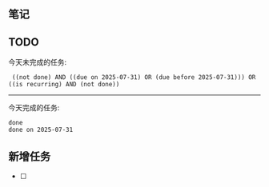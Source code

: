 ## 笔记

## TODO
今天未完成的任务:
```tasks
 ((not done) AND ((due on 2025-07-31) OR (due before 2025-07-31))) OR ((is recurring) AND (not done))
```
---
今天完成的任务:
```tasks
done
done on 2025-07-31 
```
## 新增任务
- [ ] 
  



